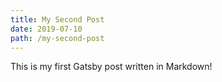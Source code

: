 ```yaml
---
title: My Second Post
date: 2019-07-10
path: /my-second-post
---
```

This is my first Gatsby post written in Markdown!
